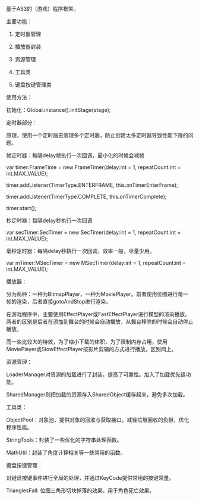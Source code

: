 基于AS3的（游戏）程序框架。

主要功能：

1. 定时器管理

2. 播放器封装

3. 资源管理

4. 工具类

5. 键盘按键管理类

使用方法：

初始化：Global.instance().initStage(stage);

定时器部分：

原理，使用一个定时器去管理多个定时器，防止创建太多定时器导致性能下降的问题。

帧定时器：每隔delay帧执行一次回调，最小化的时候会减帧

var timer:FrameTime = new FrameTimer(delay:int = 1, repeatCount:int = int.MAX_VALUE);

timer.addListener(TimerType.ENTERFRAME, this.onTimerEnterFrame);

timer.addListener(TimerType.COMPLETE, this.onTimerComplete);

timer.start();

秒定时器：每隔delay秒执行一次回调

var secTimer:SecTimer = new SecTimer(delay:int = 1, repeatCount:int = int.MAX_VALUE);

毫秒定时器：每隔delay秒执行一次回调，效率一般，尽量少用。

var mTimer:MSecTimer = new MSecTimer(delay:int = 1, repeatCount:int = int.MAX_VALUE);

播放器：

分为两种：一种为BitmapPlayer，一种为MoviePlayer。前者使用位图进行每一帧的渲染，后者直接gotoAndStop进行渲染。

在游戏程序中，主要使用EffectPlayer或FastEffectPlayer进行模型的渲染播放。两者的区别是后者在添加到舞台的时候会自动播放，从舞台移除的时候会自动停止播放。

而一些比较大的特效，为了缩小下载的体积，为了限制内存占用，使用MoviePlayer或SlowEffectPlayer按影片剪辑的方式进行播放。区别同上。

资源管理：

LoaderManager对资源的加载进行了封装，提高了可靠性。加入了加载优先级功能。

SharedManager则把加载的资源存入SharedObject缓存起来，避免多次加载。

工具类：

ObjectPool：对象池，提供对象的回收与获取接口，减轻垃圾回收的负担，优化程序性能。

StringTools：封装了一些优化的字符串处理函数。

MathUtil：封装了角度计算相关等一些常用的函数。

键盘按键管理：

对键盘按键事件进行全局的处理，并通过KeyCode提供常用的按键常量。

TrianglesFall: 位图三角形切块掉落的效果，用于角色死亡效果。
